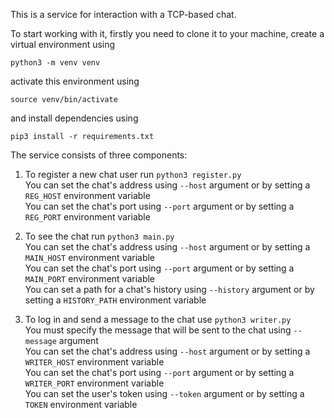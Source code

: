 This is a service for interaction with a TCP-based chat.

To start working with it, firstly you need to clone it to your machine, create a virtual environment using

`python3 -m venv venv`

activate this environment using

`source venv/bin/activate`

and install dependencies using

`pip3 install -r requirements.txt`

The service consists of three components:

1) To register a new chat user run `python3 register.py`  
You can set the chat's address using `--host` argument or by setting a `REG_HOST` environment variable  
You can set the chat's port using `--port` argument or by setting a `REG_PORT` environment variable

2) To see the chat run `python3 main.py`  
You can set the chat's address using `--host` argument or by setting a `MAIN_HOST` environment variable  
You can set the chat's port using `--port` argument or by setting a `MAIN_PORT` environment variable  
You can set a path for a chat's history using `--history` argument or by setting a `HISTORY_PATH` environment variable

3) To log in and send a message to the chat use `python3 writer.py`  
You must specify the message that will be sent to the chat using `--message` argument  
You can set the chat's address using `--host` argument or by setting a `WRITER_HOST` environment variable  
You can set the chat's port using `--port` argument or by setting a `WRITER_PORT` environment variable  
You can set the user's token using `--token` argument or by setting a `TOKEN` environment variable
